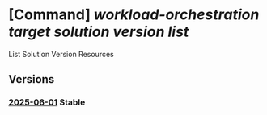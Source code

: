 # [Command] _workload-orchestration target solution version list_

List Solution Version Resources

## Versions

### [2025-06-01](/Resources/mgmt-plane/L3N1YnNjcmlwdGlvbnMve30vcmVzb3VyY2Vncm91cHMve30vcHJvdmlkZXJzL21pY3Jvc29mdC5lZGdlL3RhcmdldHMve30vc29sdXRpb25zL3t9L3ZlcnNpb25z/2025-06-01.xml) **Stable**

<!-- mgmt-plane /subscriptions/{}/resourcegroups/{}/providers/microsoft.edge/targets/{}/solutions/{}/versions 2025-06-01 -->
